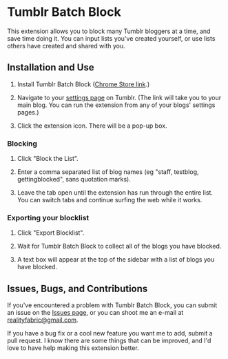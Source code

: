 # Tumblr Batch Block

This extension allows you to block many Tumblr bloggers at a time, and save time doing it. You can input lists you've created yourself, or use lists others have created and shared with you.

## Installation and Use

1. Install Tumblr Batch Block ([Chrome Store link](https://chrome.google.com/webstore/detail/tumblr-batch-block/kojokoeagiinigcjnggifldgdphhpedh).)

2. Navigate to your [settings page](https://tumblr.com/settings/blog) on Tumblr. (The link will take you to your main blog. You can run the extension from any of your blogs' settings pages.)

3. Click the extension icon. There will be a pop-up box.

### Blocking

1. Click "Block the List".

2. Enter a comma separated list of blog names (eg "staff, testblog, gettingblocked", sans quotation marks).

3. Leave the tab open until the extension has run through the entire list. You can switch tabs and continue surfing the web while it works.

### Exporting your blocklist

1. Click "Export Blocklist".

2. Wait for Tumblr Batch Block to collect all of the blogs you have blocked.

3. A text box will appear at the top of the sidebar with a list of blogs you have blocked.

## Issues, Bugs, and Contributions

If you've encountered a problem with Tumblr Batch Block, you can submit an issue on the [Issues page](https://github.com/realityfabric/tumblr-batch-block/issues), or you can shoot me an e-mail at realityfabric@gmail.com.

If you have a bug fix or a cool new feature you want me to add, submit a pull request. I know there are some things that can be improved, and I'd love to have help making this extension better.
